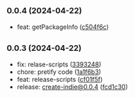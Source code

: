 ## <small>0.0.4 (2024-04-22)</small>

* feat: getPackageInfo ([c504f6c](https://github.com/ekakurnia1/indie/commit/c504f6c))



## <small>0.0.3 (2024-04-22)</small>

* fix: relase-scripts ([3393248](https://github.com/ekakurnia1/indie/commit/3393248))
* chore: pretify code ([1a1f6b3](https://github.com/ekakurnia1/indie/commit/1a1f6b3))
* feat: release-scripts ([cf01f5f](https://github.com/ekakurnia1/indie/commit/cf01f5f))
* release: create-indie@0.0.4 ([fcd1c30](https://github.com/ekakurnia1/indie/commit/fcd1c30))



